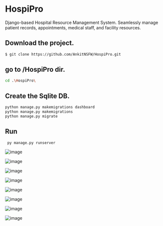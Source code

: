 # HospiPro
Django-based Hospital Resource Management System. Seamlessly manage patient records, appointments, medical staff, and facility resources.

## Download the project.
```bash
$ git clone https://github.com/AnkitNSFW/HospiPro.git
```
## go to /HospiPro dir.
```bash
cd .\HospiPro\
```

## Create the Sqlite DB.
```bash
python manage.py makemigrations dashboard
python manage.py makemigrations
python manage.py migrate
```

## Run
```bash
 py manage.py runserver
```
![image](https://github.com/AnkitNSFW/HospiPro/assets/105564514/c21e6bff-b05a-465f-b2a7-ad2d8801cb55)

![image](https://github.com/AnkitNSFW/HospiPro/assets/105564514/183a9096-41b7-44e5-8335-15bdfb5b23e2)

![image](https://github.com/AnkitNSFW/HospiPro/assets/105564514/6578be51-f1bc-49d4-b8f8-916654e657ab)

![image](https://github.com/AnkitNSFW/HospiPro/assets/105564514/0f7649da-9aa3-4b0d-beaf-99cf8bb03766)

![image](https://github.com/AnkitNSFW/HospiPro/assets/105564514/492574bd-0f3b-445f-a699-d5e776d43dfd)

![image](https://github.com/AnkitNSFW/HospiPro/assets/105564514/95210af4-00ce-420a-bd49-daf419be20da)

![image](https://github.com/AnkitNSFW/HospiPro/assets/105564514/6c0ecfd9-1987-4955-8413-fc89a00b54aa)

![image](https://github.com/AnkitNSFW/HospiPro/assets/105564514/8ceeaabd-5be9-4cdb-bd56-fa08210014de)
